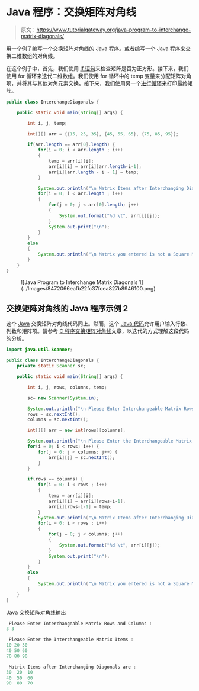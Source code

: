 # Java 程序：交换矩阵对角线

> 原文：<https://www.tutorialgateway.org/java-program-to-interchange-matrix-diagonals/>

用一个例子编写一个交换矩阵对角线的 Java 程序。或者编写一个 Java 程序来交换二维数组的对角线。

在这个例子中，首先，我们使用 [If 语句](https://www.tutorialgateway.org/java-if-statement/)来检查矩阵是否为正方形。接下来，我们使用 for 循环来迭代二维数组。我们使用 for 循环中的 temp 变量来分配矩阵对角项，并将其与其他对角元素交换。接下来，我们使用另一个[进行循环](https://www.tutorialgateway.org/java-for-loop/)来打印最终矩阵。

```java
public class InterchangeDiagonals {

	public static void main(String[] args) {

		int i, j, temp;	

		int[][] arr = {{15, 25, 35}, {45, 55, 65}, {75, 85, 95}};

		if(arr.length == arr[0].length) {
			for(i = 0; i < arr.length ; i++)
			{
				temp = arr[i][i];
				arr[i][i] = arr[i][arr.length-i-1];
				arr[i][arr.length - i - 1] = temp;
			}

			System.out.println("\n Matrix Items after Interchanging Diagonals are :");
			for(i = 0; i < arr.length ; i++)
			{
				for(j = 0; j < arr[0].length; j++)
				{
					System.out.format("%d \t", arr[i][j]);
				}
				System.out.print("\n");
			}
		}
		else 
		{
			System.out.println("\n Matrix you entered is not a Square Matrix");
		}
	}
}
```

<figure class="wp-block-image size-large">![Java Program to Interchange Matrix Diagonals 1](../Images/8472066eafb22fc37fcea827b8946100.png)</figure>

## 交换矩阵对角线的 Java 程序示例 2

这个 [Java](https://www.tutorialgateway.org/java-tutorial/) 交换矩阵对角线代码同上。然而，这个 [Java 代码](https://www.tutorialgateway.org/learn-java-programs/)允许用户输入行数、列数和矩阵项。请参考 [C 程序交换矩阵对角线](https://www.tutorialgateway.org/c-program-to-interchange-diagonals-of-a-matrix/)文章，以迭代的方式理解这段代码的分析。

```java
import java.util.Scanner;

public class InterchangeDiagonals {
	private static Scanner sc;

	public static void main(String[] args) {

		int i, j, rows, columns, temp;

		sc= new Scanner(System.in);

		System.out.println("\n Please Enter Interchangeable Matrix Rows and Columns :  ");
		rows = sc.nextInt();
		columns = sc.nextInt();

		int[][] arr = new int[rows][columns];

		System.out.println("\n Please Enter the Interchangeable Matrix Items :  ");
		for(i = 0; i < rows; i++) {
			for(j = 0; j < columns; j++) {
				arr[i][j] = sc.nextInt();
			}		
		}

		if(rows == columns) {
			for(i = 0; i < rows ; i++)
			{
				temp = arr[i][i];
				arr[i][i] = arr[i][rows-i-1];
				arr[i][rows-i-1] = temp;
			}
			System.out.println("\n Matrix Items after Interchanging Diagonals are :");
			for(i = 0; i < rows ; i++)
			{
				for(j = 0; j < columns; j++)
				{
					System.out.format("%d \t", arr[i][j]);
				}
				System.out.print("\n");
			}
		}
		else 
		{
			System.out.println("\n Matrix you entered is not a Square Matrix");
		}
	}
}
```

Java 交换矩阵对角线输出

```java
 Please Enter Interchangeable Matrix Rows and Columns :  
3 3

 Please Enter the Interchangeable Matrix Items :  
10 20 30
40 50 60
70 80 90

 Matrix Items after Interchanging Diagonals are :
30 	20 	10 	
40 	50 	60 	
90 	80 	70 
```